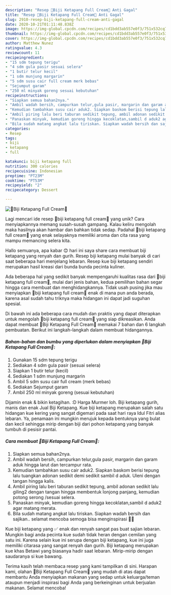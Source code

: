 ```yaml
---
description: "Resep 🍪Biji Ketapang Full Cream🍪 Anti Gagal"
title: "Resep 🍪Biji Ketapang Full Cream🍪 Anti Gagal"
slug: 2910-resep-biji-ketapang-full-cream-anti-gagal
date: 2020-10-21T01:11:48.838Z
image: https://img-global.cpcdn.com/recipes/cd1bdd3ab557e0f3/751x532cq70/🍪biji-ketapang-full-cream🍪-foto-resep-utama.jpg
thumbnail: https://img-global.cpcdn.com/recipes/cd1bdd3ab557e0f3/751x532cq70/🍪biji-ketapang-full-cream🍪-foto-resep-utama.jpg
cover: https://img-global.cpcdn.com/recipes/cd1bdd3ab557e0f3/751x532cq70/🍪biji-ketapang-full-cream🍪-foto-resep-utama.jpg
author: Matthew Nunez
ratingvalue: 4.3
reviewcount: 11
recipeingredient:
- "15 sdm tepung terigu"
- "4 sdm gula pasir sesuai selera"
- "1 butir telur kecil"
- "1 sdm munjung margarin"
- "5 sdm susu cair full cream merk bebas"
- "Sejumput garam"
- "250 ml minyak goreng sesuai kebutuhan"
recipeinstructions:
- "Siapkan semua bahan2nya."
- "Ambil wadah bersih, campurkan telur,gula pasir, margarin dan garam aduk hingga larut dan tercampur rata."
- "Kemudian tambahkan susu cair aduk2. Siapkan baskom berisi tepung lalu tuangkan adonan sedikit demi sedikit sambil d aduk. Uleni dengan tangan hingga kalis."
- "Ambil piring lalu beri taburan sedikit tepung, ambil adonan sedikit lalu giling2 dengan tangan hingga membentuk lonjong panjang, kemudian potong serong /sesuai selera."
- "Panaskan minyak, kemudian goreng hingga kecoklatan,sambil d aduk2 agar matang merata."
- "Bila sudah matang angkat lalu tiriskan. Siapkan wadah bersih dan sajikan.. selamat mencoba semoga bisa menginspirasi 🥰🌺"
categories:
- Resep
tags:
- biji
- ketapang
- full

katakunci: biji ketapang full 
nutrition: 300 calories
recipecuisine: Indonesian
preptime: "PT23M"
cooktime: "PT53M"
recipeyield: "2"
recipecategory: Dessert

---
```



![🍪Biji Ketapang Full Cream🍪](https://img-global.cpcdn.com/recipes/cd1bdd3ab557e0f3/751x532cq70/🍪biji-ketapang-full-cream🍪-foto-resep-utama.jpg)

Lagi mencari ide resep 🍪biji ketapang full cream🍪 yang unik? Cara menyiapkannya memang susah-susah gampang. Kalau keliru mengolah maka hasilnya akan hambar dan bahkan tidak sedap. Padahal 🍪biji ketapang full cream🍪 yang enak selayaknya memiliki aroma dan cita rasa yang mampu memancing selera kita.

Hallo semuanya, apa kabar 😊 hari ini saya share cara membuat biji ketapang yang renyah dan gurih. Resep biji ketapang mulai banyak di cari saat beberapa hari menjelang lebaran. Resep kue biji ketapang sendiri merupakan hasil kreasi dari bunda bunda pecinta kuliner.

Ada beberapa hal yang sedikit banyak mempengaruhi kualitas rasa dari 🍪biji ketapang full cream🍪, mulai dari jenis bahan, kedua pemilihan bahan segar hingga cara membuat dan menghidangkannya. Tidak usah pusing jika mau menyiapkan 🍪biji ketapang full cream🍪 enak di mana pun anda berada, karena asal sudah tahu triknya maka hidangan ini dapat jadi suguhan spesial.


Di bawah ini ada beberapa cara mudah dan praktis yang dapat diterapkan untuk mengolah 🍪biji ketapang full cream🍪 yang siap dikreasikan. Anda dapat membuat 🍪Biji Ketapang Full Cream🍪 memakai 7 bahan dan 6 langkah pembuatan. Berikut ini langkah-langkah dalam membuat hidangannya.

<!--inarticleads1-->

##### Bahan-bahan dan bumbu yang diperlukan dalam menyiapkan 🍪Biji Ketapang Full Cream🍪:

1. Gunakan 15 sdm tepung terigu
1. Sediakan 4 sdm gula pasir (sesuai selera)
1. Siapkan 1 butir telur (kecil)
1. Sediakan 1 sdm munjung margarin
1. Ambil 5 sdm susu cair full cream (merk bebas)
1. Sediakan Sejumput garam
1. Ambil 250 ml minyak goreng (sesuai kebutuhan)


Dijamin enak &amp; bikin ketagihan. :D Harga Murmer loh. Biji ketapang gurih, manis dan enak Jual Biji Ketapang. Kue biji ketapang merupakan salah satu hidangan kue kering yang sangat digemari pada saat hari raya Idul Fitri alias lebaran. Ya, penamaan ini mungkin merujuk kepada bentuknya yang bulat dan kecil sehingga mirip dengan biji dari pohon ketapang yang banyak tumbuh di pesisir pantai. 

<!--inarticleads2-->

##### Cara membuat 🍪Biji Ketapang Full Cream🍪:

1. Siapkan semua bahan2nya.
1. Ambil wadah bersih, campurkan telur,gula pasir, margarin dan garam aduk hingga larut dan tercampur rata.
1. Kemudian tambahkan susu cair aduk2. Siapkan baskom berisi tepung lalu tuangkan adonan sedikit demi sedikit sambil d aduk. Uleni dengan tangan hingga kalis.
1. Ambil piring lalu beri taburan sedikit tepung, ambil adonan sedikit lalu giling2 dengan tangan hingga membentuk lonjong panjang, kemudian potong serong /sesuai selera.
1. Panaskan minyak, kemudian goreng hingga kecoklatan,sambil d aduk2 agar matang merata.
1. Bila sudah matang angkat lalu tiriskan. Siapkan wadah bersih dan sajikan.. selamat mencoba semoga bisa menginspirasi 🥰🌺


Kue biji ketapang yang ✅ enak dan renyah sangat pas buat sajian lebaran. Mungkin bagi anda pecinta kue sudah tidak heran dengan cemilan yang satu ini. Karena selain kue ini serupa dengan biji ketapang, kue ini juga memiliki citarasa yang sangat renyah dan gurih. Biji ketapang merupakan kue khas Betawi yang biasanya hadir saat lebaran. Mirip-mirip dengan saudaranya si kue bawang. 

Terima kasih telah membaca resep yang kami tampilkan di sini. Harapan kami, olahan 🍪Biji Ketapang Full Cream🍪 yang mudah di atas dapat membantu Anda menyiapkan makanan yang sedap untuk keluarga/teman ataupun menjadi inspirasi bagi Anda yang berkeinginan untuk berjualan makanan. Selamat mencoba!
